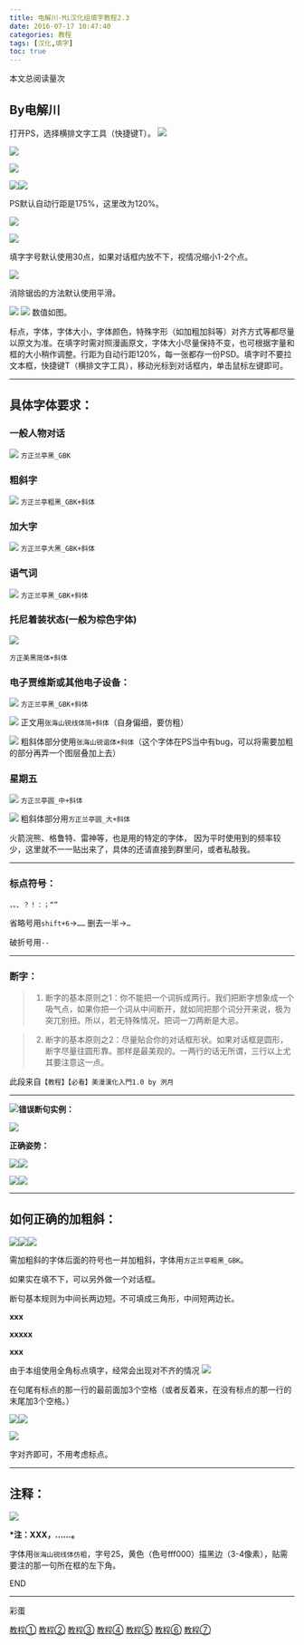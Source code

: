 ```yaml
---
title: 电解川-Mi汉化组填字教程2.3
date: 2016-07-17 10:47:40
categories: 教程
tags: [汉化,填字]
toc: true
---
```


<span id="busuanzi_container_page_pv">
  本文总阅读量<span id="busuanzi_value_page_pv"></span>次
</span>

## By电解川

打开PS，选择横排文字工具（快捷键T）。
![](http://o7ru3d96x.bkt.clouddn.com/2016-07-17-Mi-lettering-2.3-image002.jpg)
<!-- more -->
![](http://o7ru3d96x.bkt.clouddn.com/2016-07-17-Mi-lettering-2.3-image004.jpg)

![](http://o7ru3d96x.bkt.clouddn.com/2016-07-17-Mi-lettering-2.3-image006.jpg)

![](http://o7ru3d96x.bkt.clouddn.com/2016-07-17-Mi-lettering-2.3-image008.jpg)![](http://o7ru3d96x.bkt.clouddn.com/2016-07-17-Mi-lettering-2.3-image010.jpg)

PS默认自动行距是175%，这里改为120%。

![](http://o7ru3d96x.bkt.clouddn.com/2016-07-17-Mi-lettering-2.3-image012.jpg)

![](http://o7ru3d96x.bkt.clouddn.com/2016-07-17-Mi-lettering-2.3-image014.jpg)

填字字号默认使用30点，如果对话框内放不下，视情况缩小1-2个点。

![](http://o7ru3d96x.bkt.clouddn.com/2016-07-17-Mi-lettering-2.3-image016.jpg)

消除锯齿的方法默认使用平滑。

![](http://o7ru3d96x.bkt.clouddn.com/2016-07-17-Mi-lettering-2.3-image018.jpg)
![](http://o7ru3d96x.bkt.clouddn.com/2016-07-17-Mi-lettering-2.3-image020.jpg)
数值如图。

标点，字体，字体大小，字体颜色，特殊字形（如加粗加斜等）对齐方式等都尽量以原文为准。在填字时需对照漫画原文，字体大小尽量保持不变，也可根据字量和框的大小稍作调整。行距为自动行距120%，每一张都存一份PSD。填字时不要拉文本框，快捷键T（横排文字工具），移动光标到对话框内，单击鼠标左键即可。

---


## 具体字体要求：

### 一般人物对话

![](http://o7ru3d96x.bkt.clouddn.com/2016-07-17-Mi-lettering-2.3-image022.jpg)
`方正兰亭黑_GBK`

### 粗斜字
![](http://o7ru3d96x.bkt.clouddn.com/2016-07-17-Mi-lettering-2.3-image024.jpg)
`方正兰亭粗黑_GBK+斜体`

### 加大字
![](http://o7ru3d96x.bkt.clouddn.com/2016-07-17-Mi-lettering-2.3-image026.jpg)
`方正兰亭大黑_GBK+斜体`

### 语气词
![](http://o7ru3d96x.bkt.clouddn.com/2016-07-17-Mi-lettering-2.3-image028.jpg)
`方正兰亭黑_GBK+斜体`

### 托尼着装状态(一般为棕色字体)
![](http://o7ru3d96x.bkt.clouddn.com/2016-07-17-Mi-lettering-2.3-image030.jpg)

`方正美黑简体+斜体`


### 电子贾维斯或其他电子设备：

![](http://o7ru3d96x.bkt.clouddn.com/2016-07-17-Mi-lettering-2.3-image032.jpg)
`方正兰亭黑_GBK+斜体`

![](http://o7ru3d96x.bkt.clouddn.com/2016-07-17-Mi-lettering-2.3-image034.jpg)
正文用`张海山锐线体简+斜体`（自身偏细，要仿粗）

![](http://o7ru3d96x.bkt.clouddn.com/2016-07-17-Mi-lettering-2.3-image036.jpg)
粗斜体部分使用`张海山锐谐体+斜体`（这个字体在PS当中有bug，可以将需要加粗的部分再弄一个图层叠加上去）

### 星期五
![](http://o7ru3d96x.bkt.clouddn.com/2016-07-17-Mi-lettering-2.3-image038.jpg)
`方正兰亭圆_中+斜体`

![](http://o7ru3d96x.bkt.clouddn.com/2016-07-17-Mi-lettering-2.3-image040.jpg)
粗斜体部分用`方正兰亭圆_大+斜体`

火箭浣熊、格鲁特、雷神等，也是用的特定的字体，
因为平时使用到的频率较少，这里就不一一贴出来了，具体的还请直接到群里问，或者私敲我。

** **

### 标点符号：

`，。、？！：；“”`

省略号用`shift+6`→`……`
删去一半→`…`

破折号用`--`

** **

### 断字：

>1. 断字的基本原则之1：你不能把一个词拆成两行。我们把断字想象成一个吸气点，如果你把一个词从中间断开，就如同把那个词分开来说，极为突兀别扭。所以，若无特殊情况，把词一刀两断是大忌。

>2. 断字的基本原则之2：尽量贴合你的对话框形状。如果对话框是圆形，断字尽量往圆形靠。那样是最美观的。一两行的话无所谓，三行以上尤其要注意这一点。

此段来自`【教程】【必看】美漫漢化入門1.0 by 洌月`

** **

![](http://o7ru3d96x.bkt.clouddn.com/2016-07-17-Mi-lettering-2.3-image042.jpg)**错误断句实例：**

![](http://o7ru3d96x.bkt.clouddn.com/2016-07-17-Mi-lettering-2.3-image044.jpg)

**正确姿势：**

![](http://o7ru3d96x.bkt.clouddn.com/2016-07-17-Mi-lettering-2.3-image046.jpg)![](http://o7ru3d96x.bkt.clouddn.com/2016-07-17-Mi-lettering-2.3-image048.jpg)

![](http://o7ru3d96x.bkt.clouddn.com/2016-07-17-Mi-lettering-2.3-image050.jpg)![](http://o7ru3d96x.bkt.clouddn.com/2016-07-17-Mi-lettering-2.3-image052.jpg)

** **

## 如何正确的加粗斜：

![](http://o7ru3d96x.bkt.clouddn.com/2016-07-17-Mi-lettering-2.3-image054.jpg)![](http://o7ru3d96x.bkt.clouddn.com/2016-07-17-Mi-lettering-2.3-image056.jpg)![](http://o7ru3d96x.bkt.clouddn.com/2016-07-17-Mi-lettering-2.3-image058.jpg)

需加粗斜的字体后面的符号也一并加粗斜，字体用`方正兰亭粗黑_GBK`。

如果实在填不下，可以另外做一个对话框。

断句基本规则为中间长两边短。不可填成三角形，中间短两边长。

**xxx**

**xxxxx**

**xxx**



由于本组使用全角标点填字，经常会出现对不齐的情况
![](http://o7ru3d96x.bkt.clouddn.com/2016-07-17-Mi-lettering-2.3-image060.jpg)

在句尾有标点的那一行的最前面加3个空格（或者反着来，在没有标点的那一行的末尾加3个空格。）

![](http://o7ru3d96x.bkt.clouddn.com/2016-07-17-Mi-lettering-2.3-image062.jpg)![](http://o7ru3d96x.bkt.clouddn.com/2016-07-17-Mi-lettering-2.3-image064.jpg)

![](http://o7ru3d96x.bkt.clouddn.com/2016-07-17-Mi-lettering-2.3-image066.jpg)

字对齐即可，不用考虑标点。

** **

## 注释：

![](http://o7ru3d96x.bkt.clouddn.com/2016-07-17-Mi-lettering-2.3-image068.jpg)


**\*注：XXX，……。**

字体用`张海山锐线体仿粗`，字号25，黄色（色号fff000）描黑边（3-4像素），贴需要注的那一句所在框的左下角。


END

---
彩蛋

[教程①](http://tieba.baidu.com/p/2972466010) 
[教程②](http://weibo.com/1788862154/ClFPofDHJ?type=repost#_rnd1443177203326) 
[教程③](http://weibo.com/1788862154/ClLjscdiz?type=comment#_rnd1443177258711) 
[教程④](http://weibo.com/2881839854/Cmu4NFet3?type=comment#_rnd1443177359683) 
[教程⑤](http://weibo.com/1788862154/CoFwiB9YT?type=comment#_rnd1443177390708) 
[教程⑥](http://weibo.com/1788862154/CznkZ7g01?type=comment#_rnd1443177584137) 
[教程⑦](http://weibo.com/1742942925/CByB4fGgA?type=comment#_rnd1443177653252)